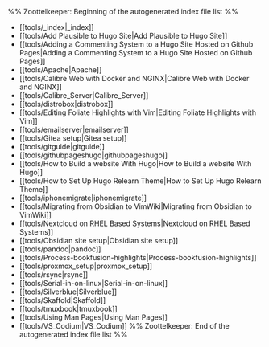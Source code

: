 %% Zoottelkeeper: Beginning of the autogenerated index file list  %%
-  [[tools/_index|_index]]
-  [[tools/Add Plausible to Hugo Site|Add Plausible to Hugo Site]]
-  [[tools/Adding a Commenting System to a Hugo Site Hosted on Github Pages|Adding a Commenting System to a Hugo Site Hosted on Github Pages]]
-  [[tools/Apache|Apache]]
-  [[tools/Calibre Web with Docker and NGINX|Calibre Web with Docker and NGINX]]
-  [[tools/Calibre_Server|Calibre_Server]]
-  [[tools/distrobox|distrobox]]
-  [[tools/Editing Foliate Highlights with Vim|Editing Foliate Highlights with Vim]]
-  [[tools/emailserver|emailserver]]
-  [[tools/Gitea setup|Gitea setup]]
-  [[tools/gitguide|gitguide]]
-  [[tools/githubpageshugo|githubpageshugo]]
-  [[tools/How to Build a website With Hugo|How to Build a website With Hugo]]
-  [[tools/How to Set Up Hugo Relearn Theme|How to Set Up Hugo Relearn Theme]]
-  [[tools/iphonemigrate|iphonemigrate]]
-  [[tools/Migrating from Obsidian to VimWiki|Migrating from Obsidian to VimWiki]]
-  [[tools/Nextcloud on RHEL Based Systems|Nextcloud on RHEL Based Systems]]
-  [[tools/Obsidian site setup|Obsidian site setup]]
-  [[tools/pandoc|pandoc]]
-  [[tools/Process-bookfusion-highlights|Process-bookfusion-highlights]]
-  [[tools/proxmox_setup|proxmox_setup]]
-  [[tools/rsync|rsync]]
-  [[tools/Serial-in-on-linux|Serial-in-on-linux]]
-  [[tools/Silverblue|Silverblue]]
-  [[tools/Skaffold|Skaffold]]
-  [[tools/tmuxbook|tmuxbook]]
-  [[tools/Using Man Pages|Using Man Pages]]
-  [[tools/VS_Codium|VS_Codium]]
%% Zoottelkeeper: End of the autogenerated index file list  %%
